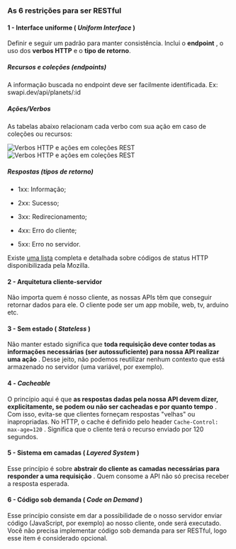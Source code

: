 ### As 6 restrições para ser RESTful

#### 1 - Interface uniforme (  _Uniform Interface_ )

Definir e seguir um padrão para manter consistência.
Inclui o **endpoint** , o uso dos **verbos HTTP**  e o **tipo de retorno**.

##### Recursos e coleções (endpoints)
A informação buscada no endpoint deve ser facilmente identificada.
Ex: swapi.dev/api/planets/:id

##### Ações/Verbos
As tabelas abaixo relacionam cada verbo com sua ação em caso de coleções ou recursos:

<img src="https://s3.us-east-2.amazonaws.com/assets.app.betrybe.com/back-end/architecture/rest/images/REST-collection-requests-112a76d24130c658fed1e68c8e99ecdd.png" alt="Verbos HTTP e ações em coleções REST"/>

<img src="https://s3.us-east-2.amazonaws.com/assets.app.betrybe.com/back-end/architecture/rest/images/REST-resource-requests-32666fb35463a819c19b730740e48b2c.png" alt="Verbos HTTP e ações em coleções REST"/>

##### Respostas (tipos de retorno)

-   1xx: Informação;
    
-   2xx: Sucesso;
    
-   3xx: Redirecionamento;
    
-   4xx: Erro do cliente;
    
-   5xx: Erro no servidor.

Existe [uma lista](https://developer.mozilla.org/pt-BR/docs/Web/HTTP/Status) completa e detalhada sobre códigos de status HTTP disponibilizada pela Mozilla.

#### 2 - Arquitetura cliente-servidor

Não importa quem é nosso cliente, as nossas APIs têm que conseguir retornar dados para ele. O cliente pode ser um app mobile, web, tv, arduíno etc.

#### 3 - Sem estado (  _Stateless_ )

Não manter estado significa que **toda requisição deve conter todas as informações necessárias (ser autossuficiente) para nossa API realizar uma ação** . Desse jeito, não podemos reutilizar nenhum contexto que está armazenado no servidor (uma variável, por exemplo).

#### 4 -  _Cacheable_

O princípio aqui é que **as respostas dadas pela nossa API devem dizer, explicitamente, se podem ou não ser cacheadas e por quanto tempo** . Com isso, evita-se que clientes forneçam respostas "velhas" ou inapropriadas.
No HTTP, o cache é definido pelo header `Cache-Control: max-age=120` . Significa que o cliente terá o recurso enviado por 120 segundos.

#### 5 - Sistema em camadas (  _Layered System_ )

Esse princípio é sobre **abstrair do cliente as camadas necessárias para responder a uma requisição** .
Quem consome a API não só precisa receber a resposta esperada.

#### 6 - Código sob demanda (  _Code on Demand_ )

Esse princípio consiste em dar a possibilidade de o nosso servidor enviar código (JavaScript, por exemplo) ao nosso cliente, onde será executado.
Você não precisa implementar código sob demanda para ser RESTful, logo esse item é considerado opcional.
